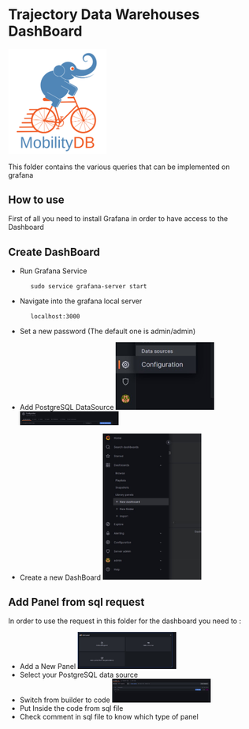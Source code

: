 Trajectory Data Warehouses DashBoard
==================================
<img src="../doc/images/mobilitydb-logo.svg" width="200" alt="MobilityDB Logo" />

This folder contains the various queries that can be implemented on grafana


How to use
-------------

First of all you need to install Grafana in order to have access to the Dashboard

## Create DashBoard

* Run Grafana Service

         sudo service grafana-server start
* Navigate into the grafana local server

         localhost:3000
* Set a new password (The default one is admin/admin)
* Add PostgreSQL DataSource
  <img src="../doc/images/datasource.jpg" width="200" alt="Configuration Datasource" />
  <img src="../doc/images/add_new_datasource.jpg" width="200" alt="Adding Datasource" />
* Create a new DashBoard
  <img src="../doc/images/new_dashboard.jpg" width="200" alt="New DashBoard" />


## Add Panel from sql request

In order to use the request in this folder for the dashboard you need to :

* Add a New Panel
  <img src="../doc/images/add_panel.jpg" width="200" alt="Add a New Panel" />
* Select your PostgreSQL data source
* Switch from builder to code
  <img src="../doc/images/panel_to_code.jpg" width="200" alt="Add a New Panel" />
* Put Inside the code from sql file
* Check comment in sql file to know which type of panel